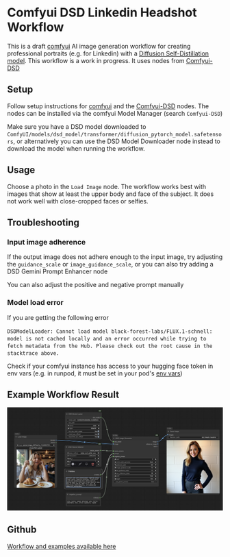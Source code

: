 # Comfyui DSD Linkedin Headshot Workflow

This is a draft [comfyui](https://github.com/comfyanonymous/ComfyUI) AI image generation workflow for creating professional portraits (e.g. for Linkedin) with a [Diffusion Self-Distillation model](https://huggingface.co/primecai/dsd_model). This workflow is a work in progress.
It uses nodes from [Comfyui-DSD](https://github.com/irreveloper/ComfyUI-DSD)

## Setup

Follow setup instructions for [comfyui](https://github.com/comfyanonymous/ComfyUI) and the [Comfyui-DSD](https://github.com/irreveloper/ComfyUI-DSD) nodes. The nodes can be installed via the comfyui Model Manager (search `Comfyui-DSD`)

Make sure you have a DSD model downloaded to `ComfyUI/models/dsd_model/transformer/diffusion_pytorch_model.safetensors`, or alternatively you can use the DSD Model Downloader node instead to download the model when running the workflow.

## Usage

Choose a photo in the `Load Image` node. The workflow works best with images that show at least the upper body and face of the subject. It does not work well with close-cropped faces or selfies.

## Troubleshooting

### Input image adherence

If the output image does not adhere enough to the input image, try adjusting the `guidance_scale` or `image_guidance_scale`, or you can also try adding a DSD Gemini Prompt Enhancer node

You can also adjust the positive and negative prompt manually

### Model load error

If you are getting the following error

`DSDModelLoader:
Cannot load model black-forest-labs/FLUX.1-schnell: model is not cached locally and an error occurred while trying to fetch metadata from the Hub. Please check out the root cause in the stacktrace above.`

Check if your comfyui instance has access to your hugging face token in env vars (e.g. in runpod, it must be set in your pod's [env vars](https://docs.runpod.io/serverless/workers/vllm/environment-variables))

## Example Workflow Result

![Example Workflow Result](example-workflow-result.png)

## Github

[Workflow and examples available here](https://github.com/keighleymcf/comfyui-dsd-linkedin-headshot-workflow)
